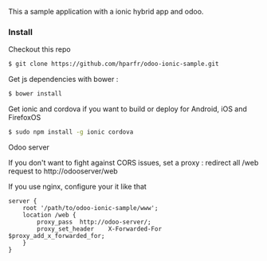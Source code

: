 This a sample application with a ionic hybrid app and odoo.


### Install

Checkout this repo
```bash
$ git clone https://github.com/hparfr/odoo-ionic-sample.git 
```


Get js dependencies with bower : 
```bash
$ bower install
```

Get ionic and cordova if you want to build or deploy for Android, iOS and FirefoxOS
```bash
$ sudo npm install -g ionic cordova
```


Odoo server

If you don't want to fight against CORS issues, set a proxy : 
redirect all /web request to http://odooserver/web

If you use nginx, configure your it like that 

```nginx
server {
	root '/path/to/odoo-ionic-sample/www';
	location /web {
		proxy_pass	http://odoo-server/;
		proxy_set_header	X-Forwarded-For $proxy_add_x_forwarded_for;
	}
}

```
